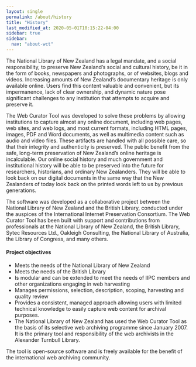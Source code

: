 ```yaml
---
layout: single
permalink: /about/history
title: "History"
last_modified_at: 2020-05-01T10:15:22-04:00
sidebar: true
sidebar:
  nav: "about-wct"
---
```


The National Library of New Zealand has a legal mandate, and a social responsibility, to preserve New Zealand’s social and cultural history, be it in the form of books, newspapers and photographs, or of websites, blogs and videos. Increasing amounts of New Zealand’s documentary heritage is only available online. Users find this content valuable and convenient, but its impermanence, lack of clear ownership, and dynamic nature pose significant challenges to any institution that attempts to acquire and preserve it.

The Web Curator Tool was developed to solve these problems by allowing institutions to capture almost any online document, including web pages, web sites, and web logs, and most current formats, including HTML pages, images, PDF and Word documents, as well as multimedia content such as audio and video files. These artifacts are handled with all possible care, so that their integrity and authenticity is preserved. The public benefit from the safe, long-term preservation of New Zealand’s online heritage is incalculable. Our online social history and much government and institutional history will be able to be preserved into the future for researchers, historians, and ordinary New Zealanders. They will be able to look back on our digital documents in the same way that the New Zealanders of today look back on the printed words left to us by previous generations.

The software was developed as a collaborative project between the National Library of New Zealand and the British Library, conducted under the auspices of the International Internet Preservation Consortium. The Web Curator Tool has been built with support and contributions from professionals at the National Library of New Zealand, the British Library, Sytec Resources Ltd., Oakleigh Consulting, the National Library of Australia, the Library of Congress, and many others.

#### Project objectives

- Meets the needs of the National Library of New Zealand
- Meets the needs of the British Library
- Is modular and can be extended to meet the needs of IIPC members and other organizations engaging in web harvesting
- Manages permissions, selection, description, scoping, harvesting and quality review
- Provides a consistent, managed approach allowing users with limited technical knowledge to easily capture web content for archival purposes.
- The National Library of New Zealand has used the Web Curator Tool as the basis of its selective web archiving programme since January 2007. It is the primary tool and responsibility of the web archivists in the Alexander Turnbull Library.

The tool is open-source software and is freely available for the benefit of the international web archiving community.
